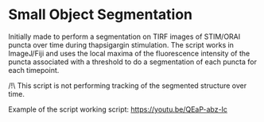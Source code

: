 # Small Object Segmentation

Initially made to perform a segmentation on TIRF images of STIM/ORAI puncta over time during thapsigargin stimulation.
The script works in ImageJ/Fiji and uses the local maxima of the fluorescence intensity of the puncta associated with a threshold to do a segmentation of each puncta for each timepoint.

/!\ This script is not performing tracking of the segmented structure over time.

Example of the script working script:
https://youtu.be/QEaP-abz-Ic
